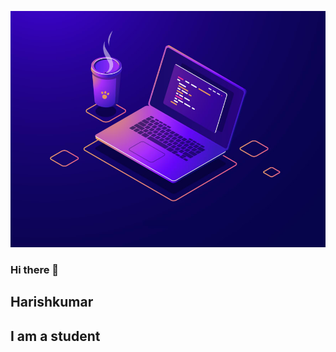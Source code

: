 ![ Hari TECH YT](https://github.com/HARISHKUMAR023/HARISHKUMAR023/blob/main/lapimg.jpg)

### Hi there 👋
## Harishkumar 
## I am a student


<!--
**HARISHKUMAR023/HARISHKUMAR023** is a ✨ _special_ ✨ repository because its `README.md` (this file) appears on your GitHub profile.

Here are some ideas to get you started:

- 🔭 I’m currently working on ...
- 🌱 I’m currently learning  new programming languages
- 👯 I’m looking to collaborate on ...
- 🤔 I’m looking for help with  ...
- 💬 Ask me about  tech questions
- 📫 How to reach me: 
- 😄 Pronouns: ...
- ⚡ Fun fact: ...
-->
